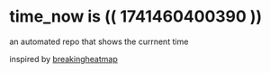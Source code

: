 # time_now is (( 1741460400390 ))

an automated repo that shows the currnent time

inspired by [breakingheatmap](https://github.com/breakingheatmap/breakingheatmap)